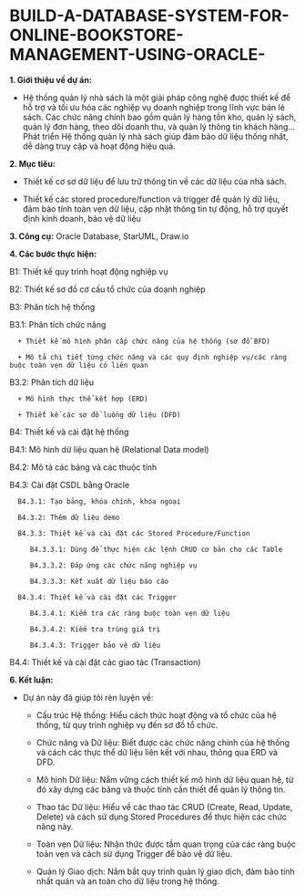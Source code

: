 # BUILD-A-DATABASE-SYSTEM-FOR-ONLINE-BOOKSTORE-MANAGEMENT-USING-ORACLE-
**1. Giới thiệu về dự án:**
- Hệ thống quản lý nhà sách là một giải pháp công nghệ được thiết kế để hỗ trợ và tối ưu hóa các nghiệp vụ doanh nghiệp trong lĩnh vực bán lẻ sách. Các chức năng chính bao gồm quản lý hàng tồn kho, quản lý sách, quản lý đơn hàng, theo dõi doanh thu, và quản lý thông tin khách hàng... Phát triển Hệ thống quản lý nhà sách giúp đảm bảo dữ liệu thống nhất, dễ dàng truy cập và hoạt động hiệu quả.

**2. Mục tiêu:**

- Thiết kế cơ sơ dữ liệu để lưu trữ thông tin về các dữ liệu của nhà sách.

- Thiết kế các stored procedure/function và trigger để quản lý dữ liệu, đảm bảo tính toàn vẹn dữ liệu, cập nhật thông tin tự động, hỗ trợ quyết định kinh doanh, bảo vệ dữ liệu

**3. Công cụ:** Oracle Database, StarUML, Draw.io  

**4. Các bước thực hiện:**

B1: Thiết kế quy trình hoạt động nghiệp vụ 

B2: Thiết kế sơ đồ cơ cấu tổ chức của doanh nghiệp

B3: Phân tích hệ thống 

   B3.1: Phân tích chức năng 

      + Thiết kế mô hình phân cấp chức năng của hệ thống (sơ đồ BFD)
    
      + Mô tả chi tiết từng chức năng và các quy định nghiệp vụ/các ràng buộc toàn vẹn dữ liệu có liên quan
    
  B3.2: Phân tích dữ liệu 
  
      + Mô hình thực thể kết hợp (ERD)
   
      + Thiết kế các sơ đồ luồng dữ liệu (DFD)
   
B4: Thiết kế và cài đặt hệ thống 

   B4.1: Mô hình dữ liệu quan hệ (Relational Data model) 
 
   B4.2: Mô tả các bảng và các thuộc tính
 
   B4.3: Cài đặt CSDL bằng Oracle 
 
      B4.3.1: Tạo bảng, khóa chính, khóa ngoại 
  
      B4.3.2: Thêm dữ liệu demo 
  
      B4.3.3: Thiết kế và cài đặt các Stored Procedure/Function 
  
         B4.3.3.1: Dùng để thực hiện các lệnh CRUD cơ bản cho các Table 
    
         B4.3.3.2: Đáp ứng các chức năng nghiệp vụ
    
         B4.3.3.3: Kết xuất dữ liệu báo cáo 

      B4.3.4: Thiết kế và cài đặt các Trigger

         B4.3.4.1: Kiểm tra các ràng buộc toàn vẹn dữ liệu  

         B4.3.4.2: Kiểm tra trùng giá trị 

         B4.3.4.3: Trigger bảo vệ dữ liệu  

   B4.4: Thiết kế và cài đặt các giao tác (Transaction)

**6. Kết luận:**
- Dự án này đã giúp tôi rèn luyện về: 

   + Cấu trúc Hệ thống: Hiểu cách thức hoạt động và tổ chức của hệ thống, từ quy trình nghiệp vụ đến sơ đồ tổ chức.
    
   + Chức năng và Dữ liệu: Biết được các chức năng chính của hệ thống và cách các thực thể dữ liệu liên kết với nhau, thông qua ERD và DFD.
    
   + Mô hình Dữ liệu: Nắm vững cách thiết kế mô hình dữ liệu quan hệ, từ đó xây dựng các bảng và thuộc tính cần thiết để quản lý thông tin.
    
   + Thao tác Dữ liệu: Hiểu về các thao tác CRUD (Create, Read, Update, Delete) và cách sử dụng Stored Procedures để thực hiện các chức năng này.
    
   + Toàn vẹn Dữ liệu: Nhận thức được tầm quan trọng của các ràng buộc toàn vẹn và cách sử dụng Trigger để bảo vệ dữ liệu.
     
   + Quản lý Giao dịch: Nắm bắt quy trình quản lý giao dịch, đảm bảo tính nhất quán và an toàn cho dữ liệu trong hệ thống.
